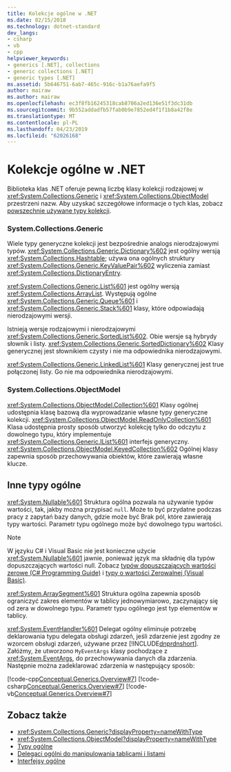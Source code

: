 ```yaml
---
title: Kolekcje ogólne w .NET
ms.date: 02/15/2018
ms.technology: dotnet-standard
dev_langs:
- csharp
- vb
- cpp
helpviewer_keywords:
- generics [.NET], collections
- generic collections [.NET]
- generic types [.NET]
ms.assetid: 5b646751-6ab7-465c-916c-b1a76aefa9f5
author: mairaw
ms.author: mairaw
ms.openlocfilehash: ec3f8fb16245318cab8706a2ed136e51f3dc31db
ms.sourcegitcommit: 9b552addadfb57fab0b9e7852ed4f1f1b8a42f8e
ms.translationtype: MT
ms.contentlocale: pl-PL
ms.lasthandoff: 04/23/2019
ms.locfileid: "62026168"
---
```

# <a name="generic-collections-in-net"></a>Kolekcje ogólne w .NET

 Biblioteka klas .NET oferuje pewną liczbę klasy kolekcji rodzajowej w <xref:System.Collections.Generic> i <xref:System.Collections.ObjectModel> przestrzeni nazw. Aby uzyskać szczegółowe informacje o tych klas, zobacz [powszechnie używane typy kolekcji](../../../docs/standard/collections/commonly-used-collection-types.md).  
  
### <a name="systemcollectionsgeneric"></a>System.Collections.Generic  
 Wiele typy generyczne kolekcji jest bezpośrednie analogs nierodzajowymi typów. <xref:System.Collections.Generic.Dictionary%602> jest ogólny wersją <xref:System.Collections.Hashtable>; używa ona ogólnych struktury <xref:System.Collections.Generic.KeyValuePair%602> wyliczenia zamiast <xref:System.Collections.DictionaryEntry>.  
  
 <xref:System.Collections.Generic.List%601> jest ogólny wersją <xref:System.Collections.ArrayList>. Występują ogólne <xref:System.Collections.Generic.Queue%601> i <xref:System.Collections.Generic.Stack%601> klasy, które odpowiadają nierodzajowymi wersji.  
  
 Istnieją wersje rodzajowymi i nierodzajowymi <xref:System.Collections.Generic.SortedList%602>. Obie wersje są hybrydy słownik i listy. <xref:System.Collections.Generic.SortedDictionary%602> Klasy generycznej jest słownikiem czysty i nie ma odpowiednika nierodzajowymi.  
  
 <xref:System.Collections.Generic.LinkedList%601> Klasy generycznej jest true połączonej listy. Go nie ma odpowiednika nierodzajowymi.  
  
### <a name="systemcollectionsobjectmodel"></a>System.Collections.ObjectModel  
 <xref:System.Collections.ObjectModel.Collection%601> Klasy ogólnej udostępnia klasę bazową dla wyprowadzanie własne typy generyczne kolekcji. <xref:System.Collections.ObjectModel.ReadOnlyCollection%601> Klasa udostępnia prosty sposób utworzyć kolekcję tylko do odczytu z dowolnego typu, który implementuje <xref:System.Collections.Generic.IList%601> interfejs generyczny. <xref:System.Collections.ObjectModel.KeyedCollection%602> Ogólnej klasy zapewnia sposób przechowywania obiektów, które zawierają własne klucze.  
  
## <a name="other-generic-types"></a>Inne typy ogólne  
 <xref:System.Nullable%601> Struktura ogólna pozwala na używanie typów wartości, tak, jakby można przypisać `null`. Może to być przydatne podczas pracy z zapytań bazy danych, gdzie może być Brak pól, które zawierają typy wartości. Parametr typu ogólnego może być dowolnego typu wartości.  
  
> [!NOTE]
>  W języku C# i Visual Basic nie jest konieczne użycie <xref:System.Nullable%601> jawnie, ponieważ język ma składnię dla typów dopuszczających wartości null. Zobacz [typów dopuszczających wartości zerowe (C# Programming Guide)](../../csharp/programming-guide/nullable-types/index.md) i [typy o wartości Zerowalnej (Visual Basic)](../../visual-basic/programming-guide/language-features/data-types/nullable-value-types.md). 
  
 <xref:System.ArraySegment%601> Struktura ogólna zapewnia sposób ograniczyć zakres elementów w tablicy jednowymiarowo, zaczynający się od zera w dowolnego typu. Parametr typu ogólnego jest typ elementów w tablicy.  
  
 <xref:System.EventHandler%601> Delegat ogólny eliminuje potrzebę deklarowania typu delegata obsługi zdarzeń, jeśli zdarzenie jest zgodny ze wzorcem obsługi zdarzeń, używane przez [!INCLUDE[dnprdnshort](../../../includes/dnprdnshort-md.md)]. Załóżmy, że utworzono `MyEventArgs` klasy pochodzące z <xref:System.EventArgs>, do przechowywania danych dla zdarzenia. Następnie można zadeklarować zdarzenia w następujący sposób:  
  
 [!code-cpp[Conceptual.Generics.Overview#7](../../../samples/snippets/cpp/VS_Snippets_CLR/conceptual.generics.overview/cpp/source2.cpp#7)]
 [!code-csharp[Conceptual.Generics.Overview#7](../../../samples/snippets/csharp/VS_Snippets_CLR/conceptual.generics.overview/cs/source2.cs#7)]
 [!code-vb[Conceptual.Generics.Overview#7](../../../samples/snippets/visualbasic/VS_Snippets_CLR/conceptual.generics.overview/vb/source2.vb#7)]  
  
## <a name="see-also"></a>Zobacz także

- <xref:System.Collections.Generic?displayProperty=nameWithType>
- <xref:System.Collections.ObjectModel?displayProperty=nameWithType>
- [Typy ogólne](../../../docs/standard/generics/index.md)
- [Delegaci ogólni do manipulowania tablicami i listami](../../../docs/standard/generics/delegates-for-manipulating-arrays-and-lists.md)
- [Interfejsy ogólne](../../../docs/standard/generics/interfaces.md)
